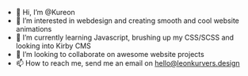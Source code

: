 - 👋 Hi, I’m @Kureon
- 👀 I’m interested in webdesign and creating smooth and cool website animations
- 🌱 I’m currently learning Javascript, brushing up my CSS/SCSS and looking into Kirby CMS
- 💞️ I’m looking to collaborate on awesome website projects
- 📫 How to reach me, send me an email on hello@leonkurvers.design

<!---
Kureon/Kureon is a ✨ special ✨ repository because its `README.md` (this file) appears on your GitHub profile.
You can click the Preview link to take a look at your changes.
--->
